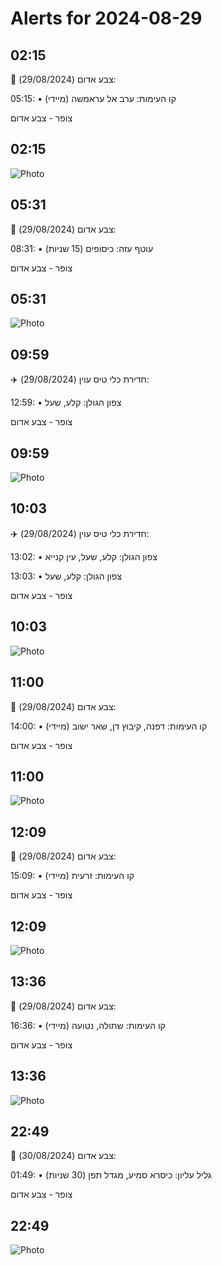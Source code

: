 # Alerts for 2024-08-29

## 02:15

🔴 צבע אדום (29/08/2024):

05:15:
• קו העימות: ערב אל עראמשה (מיידי)

צופר - צבע אדום

## 02:15

![Photo](images/25111.jpg)

## 05:31

🔴 צבע אדום (29/08/2024):

08:31:
• עוטף עזה: כיסופים (15 שניות)

צופר - צבע אדום

## 05:31

![Photo](images/25113.jpg)

## 09:59

✈️ חדירת כלי טיס עוין (29/08/2024):

12:59:
• צפון הגולן: קלע, שעל 

צופר - צבע אדום

## 09:59

![Photo](images/25115.jpg)

## 10:03

✈️ חדירת כלי טיס עוין (29/08/2024):

13:02:
• צפון הגולן: קלע, שעל, עין קנייא 

13:03:
• צפון הגולן: קלע, שעל 

צופר - צבע אדום

## 10:03

![Photo](images/25121.jpg)

## 11:00

🔴 צבע אדום (29/08/2024):

14:00:
• קו העימות: דפנה, קיבוץ דן, שאר ישוב (מיידי)

צופר - צבע אדום

## 11:00

![Photo](images/25123.jpg)

## 12:09

🔴 צבע אדום (29/08/2024):

15:09:
• קו העימות: זרעית (מיידי)

צופר - צבע אדום

## 12:09

![Photo](images/25125.jpg)

## 13:36

🔴 צבע אדום (29/08/2024):

16:36:
• קו העימות: שתולה, נטועה (מיידי)

צופר - צבע אדום

## 13:36

![Photo](images/25127.jpg)

## 22:49

🔴 צבע אדום (30/08/2024):

01:49:
• גליל עליון: כיסרא סמיע, מגדל תפן (30 שניות)

צופר - צבע אדום

## 22:49

![Photo](images/25131.jpg)

